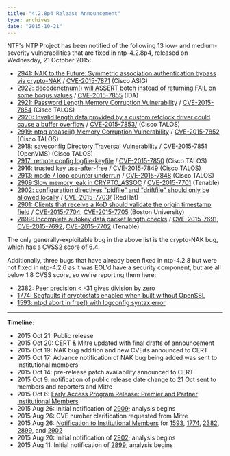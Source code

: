 ```yaml
---
title: "4.2.8p4 Release Announcement"
type: archives
date: "2015-10-21"
---
```


NTF's NTP Project has been notified of the following 13 low- and medium-severity vulnerabilities that are fixed in ntp-4.2.8p4, released on Wednesday, 21 October 2015:

* [2941: NAK to the Future: Symmetric association authentication bypass via crypto-NAK](/support/securitynotice/ntpbug2941/) / [CVE-2015-7871](https://nvd.nist.gov/vuln/detail/CVE-2015-7871) (Cisco ASIG) 
* [2922: decodenetnum() will ASSERT botch instead of returning FAIL on some bogus values](/support/securitynotice/ntpbug2922/) / [CVE-2015-7855](https://nvd.nist.gov/vuln/detail/CVE-2015-7855) (IDA)
* [2921: Password Length Memory Corruption Vulnerability](/support/securitynotice/ntpbug2921/) / [CVE-2015-7854](https://nvd.nist.gov/vuln/detail/CVE-2015-7854) (Cisco TALOS)
* [2920: Invalid length data provided by a custom refclock driver could cause a buffer overflow](/support/securitynotice/ntpbug2920/) / [CVE-2015-7853/](https://nvd.nist.gov/vuln/detail/CVE-2015-7853) (Cisco TALOS)
* [2919: ntpq atoascii() Memory Corruption Vulnerability](/support/securitynotice/ntpbug2919/) / [CVE-2015-7852](https://nvd.nist.gov/vuln/detail/CVE-2015-7852) (Cisco TALOS)
* [2918: saveconfig Directory Traversal Vulnerability](/support/securitynotice/ntpbug2918/) / [CVE-2015-7851](https://nvd.nist.gov/vuln/detail/CVE-2015-7851) (OpenVMS) (Cisco TALOS)
* [2917: remote config logfile-keyfile](/support/securitynotice/ntpbug2917/) / [CVE-2015-7850](https://nvd.nist.gov/vuln/detail/CVE-2015-7850) (Cisco TALOS)
* [2916: trusted key use-after-free](/support/securitynotice/ntpbug2916/) / [CVE-2015-7849](https://nvd.nist.gov/vuln/detail/CVE-2015-7849) (Cisco TALOS)
* [2913: mode 7 loop counter underrun](/support/securitynotice/ntpbug2913/) / [CVE-2015-7848](https://nvd.nist.gov/vuln/detail/CVE-2015-7848) (Cisco TALOS)
* [2909:Slow memory leak in CRYPTO_ASSOC](/support/securitynotice/ntpbug2909/) / [CVE-2015-7701](https://nvd.nist.gov/vuln/detail/CVE-2015-7701) (Tenable)
* [2902: configuration directives "pidfile" and "driftfile" should only be allowed locally](/support/securitynotice/ntpbug2902/) / [CVE-2015-7703/](https://nvd.nist.gov/vuln/detail/CVE-2015-7703) (RedHat)
* [2901: Clients that receive a KoD should validate the origin timestamp field](/support/securitynotice/ntpbug2901/) / [CVE-2015-7704](https://nvd.nist.gov/vuln/detail/CVE-2015-7704), [CVE-2015-7705](https://nvd.nist.gov/vuln/detail/CVE-2015-7705) (Boston University)
* [2899: Incomplete autokey data packet length checks](/support/securitynotice/ntpbug2899/) / [CVE-2015-7691](https://nvd.nist.gov/vuln/detail/CVE-2015-7691), [CVE-2015-7692](https://nvd.nist.gov/vuln/detail/CVE-2015-7692), [CVE-2015-7702](https://nvd.nist.gov/vuln/detail/CVE-2015-7702) (Tenable) 

The only generally-exploitable bug in the above list is the crypto-NAK bug, which has a CVSS2 score of 6.4.

Additionally, three bugs that have already been fixed in ntp-4.2.8 but were not fixed in ntp-4.2.6 as it was EOL'd have a security component, but are all below 1.8 CVSS score, so we're reporting them here:

* [2382: Peer precision < -31 gives division by zero](https://bugs.ntp.org/show_bug.cgi?id=2382) 
* [1774: Segfaults if cryptostats enabled when built without OpenSSL](/support/securitynotice/ntpbug1774) 
* [1593: ntpd abort in free() with logconfig syntax error](/support/securitynotice/ntpbug1593)  

* * *

**Timeline:**

* 2015 Oct 21: Public release
* 2015 Oct 20: CERT & Mitre updated with final drafts of announcement
* 2015 Oct 19: NAK bug addition and new CVE#s announced to CERT
* 2015 Oct 17: Advance notification of NAK bug being added was sent to Institutional members
* 2015 Oct 14: pre-release patch availability announced to CERT
* 2015 Oct 9: notification of public release date change to 21 Oct sent to members and reporters and Mitre
* 2015 Oct 6: [Early Access Program Release: Premier and Partner Institutional Members](https://www.nwtime.org/membership/benefits)
* 2015 Aug 26: Initial notification of [2909](/support/securitynotice/ntpbug2909/); analysis begins
* 2015 Aug 26: CVE number clarification requested from Mitre
* 2015 Aug 26: [Notification to Institutional Members](https://www.nwtime.org/membership/benefits/) for [1593](/support/securitynotice/ntpbug1593), [1774](/support/securitynotice/ntpbug1774), [2382](https://bugs.ntp.org/show_bug.cgi?id=2382), [2899](/support/securitynotice/ntpbug2899/), and [2902](/support/securitynotice/ntpbug2902/)
* 2015 Aug 20: Initial notification of [2902](/support/securitynotice/ntpbug2902/); analysis begins
* 2015 Aug 11: Initial notification of [2899](/support/securitynotice/ntpbug2899/); analysis begins